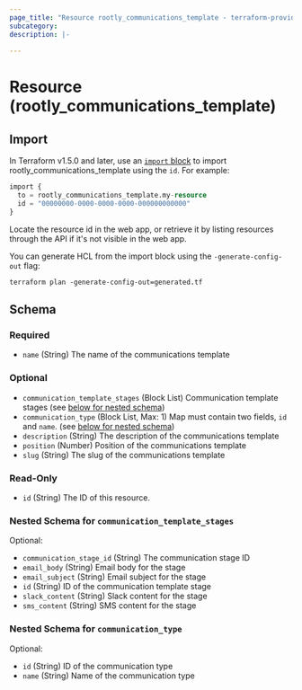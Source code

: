 ```yaml
---
page_title: "Resource rootly_communications_template - terraform-provider-rootly"
subcategory:
description: |-
    
---
```


# Resource (rootly_communications_template)





## Import

In Terraform v1.5.0 and later, use an [`import` block](https://developer.hashicorp.com/terraform/language/import) to import rootly_communications_template using the `id`. For example:

```terraform
import {
  to = rootly_communications_template.my-resource
  id = "00000000-0000-0000-0000-000000000000"
}
```

Locate the resource id in the web app, or retrieve it by listing resources through the API if it's not visible in the web app.

You can generate HCL from the import block using the `-generate-config-out` flag:

```console
terraform plan -generate-config-out=generated.tf
```

<!-- schema generated by tfplugindocs -->
## Schema

### Required

- `name` (String) The name of the communications template

### Optional

- `communication_template_stages` (Block List) Communication template stages (see [below for nested schema](#nestedblock--communication_template_stages))
- `communication_type` (Block List, Max: 1) Map must contain two fields, `id` and `name`. (see [below for nested schema](#nestedblock--communication_type))
- `description` (String) The description of the communications template
- `position` (Number) Position of the communications template
- `slug` (String) The slug of the communications template

### Read-Only

- `id` (String) The ID of this resource.

<a id="nestedblock--communication_template_stages"></a>
### Nested Schema for `communication_template_stages`

Optional:

- `communication_stage_id` (String) The communication stage ID
- `email_body` (String) Email body for the stage
- `email_subject` (String) Email subject for the stage
- `id` (String) ID of the communication template stage
- `slack_content` (String) Slack content for the stage
- `sms_content` (String) SMS content for the stage


<a id="nestedblock--communication_type"></a>
### Nested Schema for `communication_type`

Optional:

- `id` (String) ID of the communication type
- `name` (String) Name of the communication type
